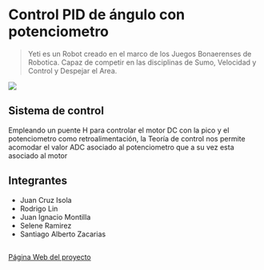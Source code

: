 # Control PID de ángulo con potenciometro
> Yeti es un Robot creado en el marco de los Juegos Bonaerenses de Robotica. Capaz de competir en las disciplinas de Sumo, Velocidad y Control y Despejar el Area.



![](header.png)

## Sistema de control 
 Empleando un puente H para controlar el motor DC con la pico y el potenciometro como retroalimentación, la Teoría de control nos permite acomodar el valor ADC asociado al potenciometro que a su vez esta asociado al motor
## Integrantes

* Juan Cruz Isola
* Rodrigo Lin  
* Juan Ignacio Montilla
* Selene Ramirez 
* Santiago Alberto Zacarias

## 

[Página Web del proyecto](https://zacoso.github.io/)

